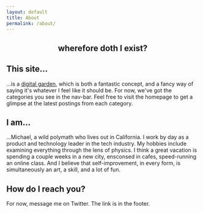 ```yaml
---
layout: default
title: About
permalink: /about/
---
```

<h2 style="text-align: center">wherefore doth I exist?</h2>

## This site…

…is a [digital garden](https://tomcritchlow.com/2019/02/17/building-digital-garden/), which is both a fantastic concept, and a fancy way of saying it's whatever I feel like it should be. For now, we've got the categories you see in the nav-bar. Feel free to visit the homepage to get a glimpse at the latest postings from each category.

## I am…

…Michael, a wild polymath who lives out in California. I work by day as a product and technology leader in the tech industry. My hobbies include examining everything through the lens of physics. I think a great vacation is spending a couple weeks in a new city, ensconsed in cafes, speed-running an online class. And I believe that self-improvement, in every form, is simultaneously an art, a skill, and a lot of fun.

## How do I reach you?

For now, message me on Twitter. The link is in the footer.
